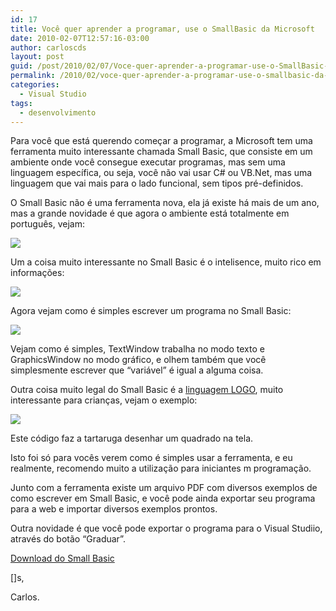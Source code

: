 ```yaml
---
id: 17
title: Você quer aprender a programar, use o SmallBasic da Microsoft
date: 2010-02-07T12:57:16-03:00
author: carloscds
layout: post
guid: /post/2010/02/07/Voce-quer-aprender-a-programar-use-o-SmallBasic-da-Microsoft.aspx
permalink: /2010/02/voce-quer-aprender-a-programar-use-o-smallbasic-da-microsoft/
categories:
  - Visual Studio
tags:
  - desenvolvimento
---
```

Para você que está querendo começar a programar, a Microsoft tem uma ferramenta muito interessante chamada Small Basic, que consiste em um ambiente onde você consegue executar programas, mas sem uma linguagem específica, ou seja, você não vai usar C# ou VB.Net, mas uma linguagem que vai mais para o lado funcional, sem tipos pré-definidos.

O Small Basic não é uma ferramenta nova, ela já existe há mais de um ano, mas a grande novidade é que agora o ambiente está totalmente em português, vejam:

![](/wp-content/uploads/image_15.png)

Um a coisa muito interessante no Small Basic é o intelisence, muito rico em informações:

![](/wp-content/uploads/image_16.png)

Agora vejam como é simples escrever um programa no Small Basic:

![](/wp-content/uploads/image_17.png)

Vejam como é simples, TextWindow trabalha no modo texto e GraphicsWindow no modo gráfico, e olhem também que você simplesmente escrever que “variável” é igual a alguma coisa.

Outra coisa muito legal do Small Basic é a [linguagem LOGO](http://pt.wikipedia.org/wiki/Logo), muito interessante para crianças, vejam o exemplo:

![](/wp-content/uploads/image_18.png)

Este código faz a tartaruga desenhar um quadrado na tela.

Isto foi só para vocês verem como é simples usar a ferramenta, e eu realmente, recomendo muito a utilização para iniciantes m programação.

Junto com a ferramenta existe um arquivo PDF com diversos exemplos de como escrever em Small Basic, e você pode ainda exportar seu programa para a web e importar diversos exemplos prontos.

Outra novidade é que você pode exportar o programa para o Visual Studiio, através do botão “Graduar”.

[Download do Small Basic](https://smallbasic-publicwebsite.azurewebsites.net/)

[]s,

Carlos.